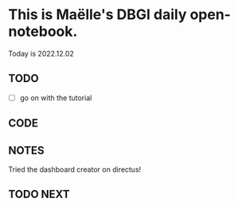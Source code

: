 

# This is Maëlle's DBGI daily open-notebook.

Today is 2022.12.02


## TODO

- [ ] go on with the tutorial

## CODE


## NOTES 
Tried the dashboard creator on directus!


## TODO NEXT

